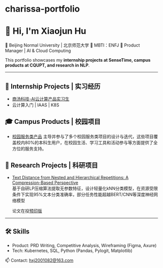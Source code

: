 # charissa-portfolio
# 👋 Hi, I'm Xiaojun Hu 

🏫 Beijing Normal University | 北京师范大学
👸 MBTI：ENFJ
🎯 Product Manager | AI & Cloud Computing 

This portfolio showcases my **internship projects at SenseTime, campus products at CQUPT, and research in NLP**.  

---

## 🏢 Internship Projects | 实习经历
- [商汤科技-AI云计算产品实习生](https://github.com/CharissaHu/Internship-Projects)
- 云计算入门 | IAAS | K8S
 

## 🎓 Campus Products | 校园项目
- [校园服务类产品](https://github.com/CharissaHu/Campus-Products)
  主导并参与了多个校园服务类项目的设计与迭代，这些项目覆盖校内80%的本科生用户，在校园生活、学习工具和活动参与等方面提供了全方位的服务支持。

## 📑 Research Projects | 科研项目
- [Text Distance from Nested and Hierarchical Repetitions: A Compression-Based Perspective](https://github.com/CharissaHu/Research-Projects)  
  基于自研LP压缩算法提取无参数特征，设计轻量化kNN分类模型，在资源受限条件下实现95%文本分类准确率，部分任务性能超越BERT/CNN等深度神经网络模型
  
  论文在投[预印版](https://math.chinaxiv.org/abs/202506.00060)

---

## 🛠️ Skills
- Product: PRD Writing, Competitive Analysis, Wireframing (Figma, Axure)  
- Tech: Kubernetes, SQL, Python (Pandas, Pylogit, Matplotlib)  

📫 Contact: [hxj2001082@163.com](mailto:hxj2001082@163.com)   

